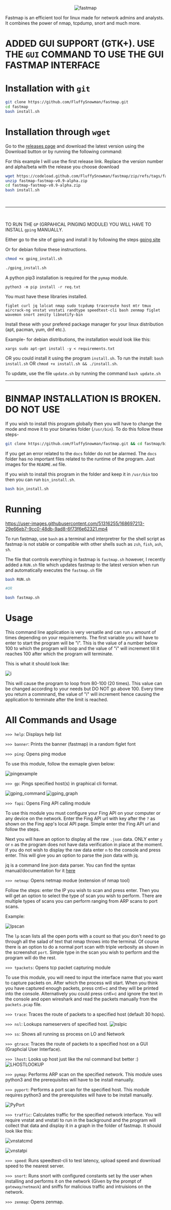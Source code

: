 <p align="center"><img src="/docs/fastmap_icon.png" align="middle" alt="fastmap" /></p>

Fastmap is an efficient tool for linux made for network admins and analysts. It combines the power of nmap, tcpdump, snort and much more.

# ADDED GUI SUPPORT (GTK+). USE THE `GUI` COMMAND TO USE THE GUI FASTMAP INTERFACE

# Installation with `git`

```bash
git clone https://github.com/FluffySnowman/fastmap.git
cd fastmap
bash install.sh
```

# Installation through `wget`

Go to the [releases page](https://github.com/FluffySnowman/fastmap/releases) and download the latest version using the Download button or by running the following command:

For this example I will use the first release link. Replace the version number and alpha/beta with the release you choose download

```bash
wget https://codeload.github.com/FluffySnowman/fastmap/zip/refs/tags/fastmap-v0.9-alpha
unzip fastmap-fastmap-v0.9-alpha.zip
cd fastmap-fastmap-v0.9-alpha.zip
bash install.sh
```

<br>
<hr>
<br>

TO RUN THE `GP` (GRPAHICAL PINGING MODULE) YOU WILL HAVE TO INSTALL `gping` MANUALLY.

Either go to the site of gping and install it by following the steps [gping site](https://github.com/orf/gping)

Or for debian follow these instructions.

```bash
chmod +x gping_install.sh

./gping_install.sh
```

A python pip3 installation is required for the `pymap` module.

```
python3 -m pip install -r req.txt
```

You must have these libraries installed.

```
figlet curl jq lolcat nmap sudo tcpdump traceroute host mtr tmux aircrack-ng vnstat vnstati randtype speedtest-cli bash zenmap figlet wavemon snort zenity libnotify-bin
```

Install these with your prefered package manager for your linux distribution (apt, pacman, yum, dnf etc.).

Example- for debian distributions, the installation would look like this: 

```
xargs sudo apt-get install -y < requirements.txt
```

OR you could install it using the program `install.sh`. To run the install: `bash install.sh` OR `chmod +x install.sh && ./install.sh`.

To update, use the file `update.sh` by running the command `bash update.sh`

<hr>

# BINMAP INSTALLATION IS BROKEN. DO NOT USE

If you wish to install this program globally then you will have to change the mode and move it to your binaries folder (`/usr/bin`). To do this follow these steps-

```bash
git clone https://github.com/FluffySnowman/fastmap.git && cd fastmap/binmap && bash install.sh && chmod +x fastmap.sh && sudo cp * /usr/bin/
```

If you get an error related to the `docs` folder do not be alarmed. The `docs` folder has no important files related to the runtime of the program. Just images for the `README.md` file.

If you wish to install this program in the folder and keep it in `/usr/bin` too then you can run `bin_install.sh`.

```bash
bash bin_install.sh
```

# Running

https://user-images.githubusercontent.com/51316255/168697213-29e66eb7-9cc0-48db-9ad8-6f73f6e62321.mp4

To run fastmap, use `bash` as a terminal and interpretrer for the shell script as fastmap is not stable or compatible with other shells such as `zsh`, `fish`, `ash`, `sh`.

The file that controls everything in fastmap is `fastmap.sh` however, I recently added a `RUN.sh` file which updates fastmap to the latest version when run and automatically executes the `fastmap.sh` file

```bash
bash RUN.sh

#OR

bash fastmap.sh
```

# Usage

This command line application is very versatile and can run `x` amount of times depending on your requirements.
The first variable you will have to enter to start the program will be "i". This is the value of a number below 100 to which the program will loop and the value of "i" will increment till it reaches 100 after which the program will terminate.

This is what it should look like:

![i](/docs/i.png)

This will cause the program to loop from 80-100 (20 times). This value can be changed according to your needs but DO NOT go above 100.
Every time you return a commnand, the value of "i" will increment hence causing the application to terminate after the limit is reached.

# All Commands and Usage

`>>> help`: Displays help list

`>>> banner`: Prints the banner (fastmap) in a random figlet font

`>>> ping`: Opens ping modue

To use this module, follow the exmaple given below:

![pingexample](/docs/ping_example.png)

`>>> gp`: Pings specified host(s) in graphical cli format.

![gping_command](/docs/gping_0x1.png)
![gping_graph](/docs/gping_0x2.png)

`>>> fapi`: Opens Fing API calling module

To use this module you must configure your Fing API on your computer or any device on the network. Enter the Fing API url with key after the `?` as shown on the Fing app's local API page. Simple enter the Fing API url and follow the steps.

Next you will have an option to display all the raw `.json` data. ONLY enter `y` or `n` as the program does not have data verification in place at the moment.
If you do not wish to display the raw data enter `n` to the console and press enter. This will give you an option to parse the json data with jq.

jq is a command line json data parser. You can find the syntax manual/documentation for it [here](https://stedolan.github.io/jq/manual/)

`>>> netmap`: Opens netmap modue (extension of nmap tool)

Follow the steps: enter the IP you wish to scan and press enter. Then you will get an option to select the type of scan you wish to perform. 
There are multiple types of scans you can perform ranging from ARP scans to port scans.

Example:

![lpscan](/docs/lpscan.png)

The `lp` scan lists all the open ports with a count so that you don't need to go through all the salad of text that nmap throws into the terminal. 
Of course there is an option to do a normal port scan with triple verbosity as shown in the screenshot `port`. Simple type in the scan you wish to perform and the program will do the rest.

`>>> tpackets`: Opens tcp packet capturing module

To use this module, you will need to input the interface name that you want to capture packets on. After which the process will start. When you think you have captured enough packets, press cntl+c and they will be printed into the console. Alternatively you could press cntl+c and ignore the text in the console and open wireshark and read the packets manually from the `packets.pcap` file.

`>>> trace`: Traces the route of packets to a specified host (default 30 hops).

`>>> nsl`: Lookups nameservers of specified host.
![nslpic](/docs/nsl.png)

`>>> ss`: Shows all running ss process on LO and Network

`>>> gtrace`: Traces the route of packets to a specified host on a GUI (Graphcial User Interface). 

`>>> lhost`: Looks up host just like the nsl command but better :)
![LHOSTLOOKUP](/docs/lhost.png)

`>>> pymap`: Performs ARP scan on the specified network. This module uses python3 and the prerequisites will have to be install manually.

`>>> pyport`: Performs a port scan for the specified host. This module requires python3 and the prerequisites will have to be install manually.

![PyPort](/docs/pyport.png)

`>>> traffic`: Calculates traffic for the specified network interface. You will require vnstat and vnstati to run in the background and the program will collect that data and display it in a graph in the folder of fastmap. It should look like this:

![vnstatcmd](/docs/vnstatcmd.png)

![vnstatpi](/docs/vnstati_pi.png)

`>>> speed`: Runs speedtest-cli to test latency, upload speed and download speed to the nearest server.

`>>> snort`: Runs snort with configured constants set by the user when installing and performs it on the network (Given by the prompt of `gateway/netmask`) and sniffs for malicious traffic and intruisions on the network. 

`>>> zenmap`: Opens zenmap.
